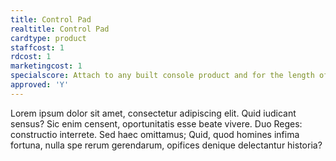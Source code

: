 ```yaml
---
title: Control Pad
realtitle: Control Pad
cardtype: product
staffcost: 1
rdcost: 1
marketingcost: 1
specialscore: Attach to any built console product and for the length of its life + 1 turn you receive 1/4 of that products profit per turn.
approved: 'Y'
---
```


Lorem ipsum dolor sit amet, consectetur adipiscing elit. Quid iudicant sensus? Sic enim censent, oportunitatis esse beate vivere. Duo Reges: constructio interrete. Sed haec omittamus; Quid, quod homines infima fortuna, nulla spe rerum gerendarum, opifices denique delectantur historia?
